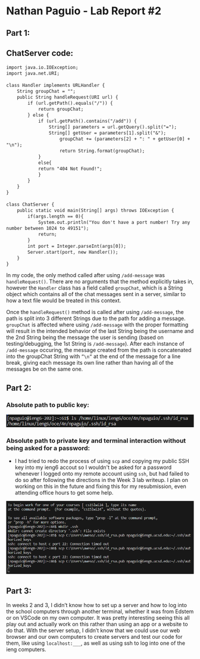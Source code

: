 # Nathan Paguio - Lab Report #2

## Part 1:
## ChatServer code:
```
import java.io.IOException;
import java.net.URI;

class Handler implements URLHandler {
    String groupChat = "";
    public String handleRequest(URI url) {
        if (url.getPath().equals("/")) {
            return groupChat;
        } else {
            if (url.getPath().contains("/add")) {
                String[] parameters = url.getQuery().split("=");
                String[] getUser = parameters[1].split("&");
                    groupChat += (parameters[2] + ": " + getUser[0] + "\n");
                    return String.format(groupChat);          
            }
            else{
            return "404 Not Found!";
            }
        }
    }
}

class ChatServer {
    public static void main(String[] args) throws IOException {
        if(args.length == 0){
            System.out.println("You don't have a port number! Try any number between 1024 to 49151");
            return;
        }
        int port = Integer.parseInt(args[0]);
        Server.start(port, new Handler());
    }
}
```

In my code, the only method called after using `/add-message` was `handleRequest()`. There are no arguments that the method explicitly takes in, however the `Handler` class has a field called `groupChat`, which is a String object which contains all of the chat messages sent in a server, similar to how a text file would be treated in this context.

Once the `handleRequest()` method is called after using `/add-message`, the path is split into 3 different Strings due to the path for adding a message. `groupChat` is affected where using `/add-message` with the proper formatting will result in the intended behavior of the last String being the username and the 2nd String being the message the user is sending (based on testing/debugging, the 1st String is `/add-message`). After each instance of `/add-message` occuring, the message created from the path is concatenated into the groupChat String with `”\n”` at the end of the message for a line break, giving each message its own line rather than having all of the messages be on the same one.

## Part 2:

### Absolute path to public key:
![Image](publicKeyPath.png)

### Absolute path to private key and terminal interaction without being asked for a password:
- I had tried to redo the process of using `scp` and copying my public SSH key into my ieng6 accout so I wouldn't be asked for a password whenever I logged onto my remote account using `ssh`, but had failed to do so after following the directions in the Week 3 lab writeup. I plan on working on this in the future and fixing this for my resubmission, even attending office hours to get some help.
  
![Image](errorKeySS.png)

## Part 3:
In weeks 2 and 3, I didn’t know how to set up a server and how to log into the school computers through another terminal, whether it was from Edstem or on VSCode on my own computer. It was pretty interesting seeing this all play out and actually work on this rather than using an app or a website to do that. With the server setup, I didn’t know that we could use our web browser and our own computers to create servers and test our code for them, like using `localhost:___`, as well as using ssh to log into one of the ieng computers.
